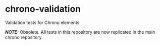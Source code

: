 # chrono-validation
Validation tests for Chrono elements

***NOTE:*** Obsolete.  All tests in this repository are now replicated in the main chrono repository.
